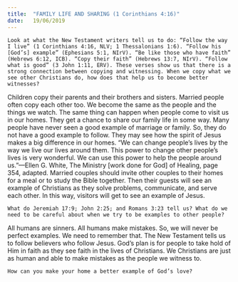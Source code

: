 ```yaml
---
title:  "FAMILY LIFE AND SHARING (1 Corinthians 4:16)"
date:   19/06/2019
---
```




`Look at what the New Testament writers tell us to do: “Follow the way I live” (1 Corinthians 4:16, NLV; 1 Thessalonians 1:6). “Follow his [God’s] example” (Ephesians 5:1, NIrV). “Be like those who have faith” (Hebrews 6:12, ICB). “Copy their faith” (Hebrews 13:7, NIrV). “Follow what is good” (3 John 1:11, ERV). These verses show us that there is a strong connection between copying and witnessing. When we copy what we see other Christians do, how does that help us to become better witnesses?`

Children copy their parents and their brothers and sisters. Married people often copy each other too. We become the same as the people and the things we watch. The same thing can happen when people come to visit us in our homes. They get a chance to share our family life in some way. Many people have never seen a good example of marriage or family. So, they do not have a good example to follow. They may see how the spirit of Jesus makes a big difference in our homes. “We can change people’s lives by the way we live our lives around them. This power to change other people’s lives is very wonderful. We can use this power to help the people around us.”—Ellen G. White, The Ministry [work done for God] of Healing, page 354, adapted. Married couples should invite other couples to their homes for a meal or to study the Bible together. Then their guests will see an example of Christians as they solve problems, communicate, and serve each other. In this way, visitors will get to see an example of Jesus.

`What do Jeremiah 17:9; John 2:25; and Romans 3:23 tell us? What do we need to be careful about when we try to be examples to other people?`

All humans are sinners. All humans make mistakes. So, we will never be perfect examples. We need to remember that. The New Testament tells us to follow believers who follow Jesus. God’s plan is for people to take hold of Him in faith as they see faith in the lives of Christians. We Christians are just as human and able to make mistakes as the people we witness to.

`How can you make your home a better example of God’s love?`